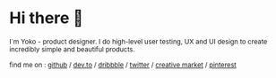 
# Hi there 👋

<sub>I`m Yoko - product designer. I do high-level user testing, UX and UI design to create incredibly simple and beautiful products.</sub> 

<sub>find me on : [github](https://github.com/luxelego) / [dev.to](https://dev.to/luxelego) / [dribbble](https://dribbble.com/luxelego) / 
  [twitter](https://twitter.com/luxelego) / [creative market](https://creativemarket.com/luxelego) / [pinterest](https://creativemarket.com/luxelego)</sub> 
